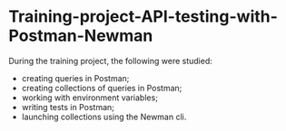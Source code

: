 # Training-project-API-testing-with-Postman-Newman
During the training project, the following were studied:
- creating queries in Postman;
- creating collections of queries in Postman;
- working with environment variables;
- writing tests in Postman;
- launching collections using the Newman cli.
